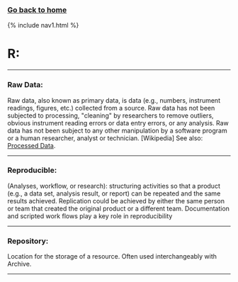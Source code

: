 ### **[Go back to home](https://ironrico.github.io/TestGlossary/)**

{% include nav1.html %}

# **R:** 
___

### **Raw Data:**
Raw data, also known as primary data, is data (e.g., numbers, instrument readings, figures, etc.) collected 
from a source. Raw data has not been subjected to processing, "cleaning" by researchers to remove outliers, 
obvious instrument reading errors or data entry errors, or any analysis. 
Raw data has not been subject to any other manipulation by a software program or a human researcher, analyst or 
technician. [Wikipedia] See also: [Processed Data](https://ironrico.github.io/TestGlossary/P). 
___

### **Reproducible:**
(Analyses, workflow, or research): structuring activities so that a product (e.g., a data set, analysis result, 
or report) can be repeated and the same results achieved. Replication could be achieved by either the same person 
or team that created the original product or a different team. Documentation and scripted work flows play a key 
role in reproducibility
___

### **Repository:** 
Location for the storage of a resource. Often used interchangeably with Archive.
___


